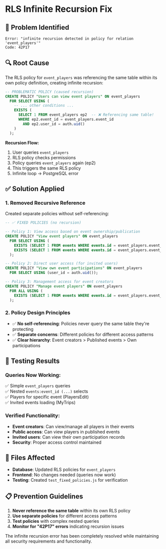 # RLS Infinite Recursion Fix

## 🐛 **Problem Identified**

```
Error: "infinite recursion detected in policy for relation 'event_players'"
Code: 42P17
```

## 🔍 **Root Cause**

The RLS policy for `event_players` was referencing the same table within its own policy definition, creating infinite recursion:

```sql
-- PROBLEMATIC POLICY (caused recursion)
CREATE POLICY "Users can view event players" ON event_players
  FOR SELECT USING (
    -- ... other conditions ...
    EXISTS (
      SELECT 1 FROM event_players ep2  -- ❌ Referencing same table!
      WHERE ep2.event_id = event_players.event_id
        AND ep2.user_id = auth.uid()
    )
  );
```

**Recursion Flow:**

1. User queries `event_players`
2. RLS policy checks permissions
3. Policy queries `event_players` again (ep2)
4. This triggers the same RLS policy
5. Infinite loop → PostgreSQL error

## ✅ **Solution Applied**

### 1. **Removed Recursive Reference**

Created separate policies without self-referencing:

```sql
-- ✅ FIXED POLICIES (no recursion)

-- Policy 1: View access based on event ownership/publication
CREATE POLICY "View event players" ON event_players
  FOR SELECT USING (
    EXISTS (SELECT 1 FROM events WHERE events.id = event_players.event_id AND events.created_by = auth.uid()) OR
    EXISTS (SELECT 1 FROM events WHERE events.id = event_players.event_id AND events.is_published = true)
  );

-- Policy 2: Direct user access (for invited users)
CREATE POLICY "View own event participations" ON event_players
  FOR SELECT USING (user_id = auth.uid());

-- Policy 3: Management access for event creators
CREATE POLICY "Manage event players" ON event_players
  FOR ALL USING (
    EXISTS (SELECT 1 FROM events WHERE events.id = event_players.event_id AND events.created_by = auth.uid())
  );
```

### 2. **Policy Design Principles**

- ✅ **No self-referencing**: Policies never query the same table they're protecting
- ✅ **Separate concerns**: Different policies for different access patterns
- ✅ **Clear hierarchy**: Event creators > Published events > Own participations

## 🧪 **Testing Results**

### Queries Now Working:

✅ Simple `event_players` queries  
✅ Nested `events:event_id (...)` selects  
✅ Players for specific event (PlayersEdit)  
✅ Invited events loading (MyTrips)

### Verified Functionality:

- **Event creators**: Can view/manage all players in their events
- **Public access**: Can view players in published events
- **Invited users**: Can view their own participation records
- **Security**: Proper access control maintained

## 🔧 **Files Affected**

- **Database**: Updated RLS policies for `event_players`
- **Frontend**: No changes needed (queries now work)
- **Testing**: Created `test_fixed_policies.js` for verification

## 📋 **Prevention Guidelines**

1. **Never reference the same table** within its own RLS policy
2. **Use separate policies** for different access patterns
3. **Test policies** with complex nested queries
4. **Monitor for "42P17" errors** indicating recursion issues

The infinite recursion error has been completely resolved while maintaining all security requirements and functionality.
